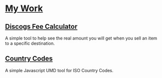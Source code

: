 # [My Work](https://jayPare.github.io)

## [Discogs Fee Calculator](https://github.com/jayPare/discogsFeesCalculator)

A simple tool to help see the real amount you will get when you sell an item to a specific destination.

## [Country Codes](https://github.com/jayPare/CountryCodes)

A simple Javascript UMD tool for ISO Country Codes.
